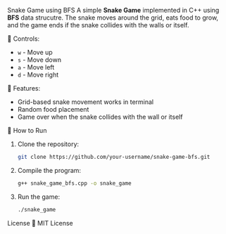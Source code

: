 Snake Game using BFS 
A simple **Snake Game** implemented in C++ using **BFS** data strucutre. The snake moves around the grid, eats food to grow, and the game ends if the snake collides with the walls or itself.

🐍 Controls:
- `w` - Move up
- `s` - Move down
- `a` - Move left
- `d` - Move right

🐍 Features:
- Grid-based snake movement works in terminal
- Random food placement
- Game over when the snake collides with the wall or itself

🐍 How to Run
1. Clone the repository:
   ```bash
   git clone https://github.com/your-username/snake-game-bfs.git
   ```

2. Compile the program:
   ```bash
   g++ snake_game_bfs.cpp -o snake_game
   ```

3. Run the game:
   ```bash
   ./snake_game
   ```

License
📄 MIT License
